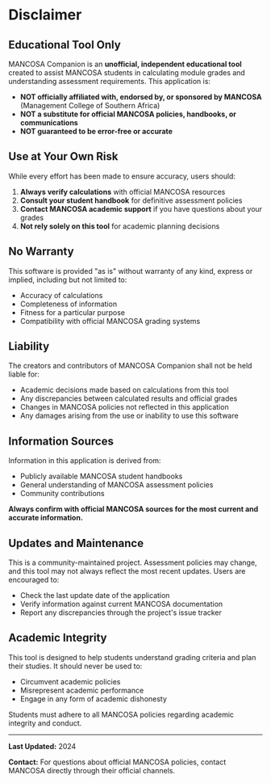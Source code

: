 # Disclaimer

## Educational Tool Only

MANCOSA Companion is an **unofficial, independent educational tool** created to assist MANCOSA students in calculating module grades and understanding assessment requirements. This application is:

- **NOT officially affiliated with, endorsed by, or sponsored by MANCOSA** (Management College of Southern Africa)
- **NOT a substitute for official MANCOSA policies, handbooks, or communications**
- **NOT guaranteed to be error-free or accurate**

## Use at Your Own Risk

While every effort has been made to ensure accuracy, users should:

1. **Always verify calculations** with official MANCOSA resources
2. **Consult your student handbook** for definitive assessment policies
3. **Contact MANCOSA academic support** if you have questions about your grades
4. **Not rely solely on this tool** for academic planning decisions

## No Warranty

This software is provided "as is" without warranty of any kind, express or implied, including but not limited to:

- Accuracy of calculations
- Completeness of information
- Fitness for a particular purpose
- Compatibility with official MANCOSA grading systems

## Liability

The creators and contributors of MANCOSA Companion shall not be held liable for:

- Academic decisions made based on calculations from this tool
- Any discrepancies between calculated results and official grades
- Changes in MANCOSA policies not reflected in this application
- Any damages arising from the use or inability to use this software

## Information Sources

Information in this application is derived from:

- Publicly available MANCOSA student handbooks
- General understanding of MANCOSA assessment policies
- Community contributions

**Always confirm with official MANCOSA sources for the most current and accurate information.**

## Updates and Maintenance

This is a community-maintained project. Assessment policies may change, and this tool may not always reflect the most recent updates. Users are encouraged to:

- Check the last update date of the application
- Verify information against current MANCOSA documentation
- Report any discrepancies through the project's issue tracker

## Academic Integrity

This tool is designed to help students understand grading criteria and plan their studies. It should never be used to:

- Circumvent academic policies
- Misrepresent academic performance
- Engage in any form of academic dishonesty

Students must adhere to all MANCOSA policies regarding academic integrity and conduct.

---

**Last Updated:** 2024

**Contact:** For questions about official MANCOSA policies, contact MANCOSA directly through their official channels.
